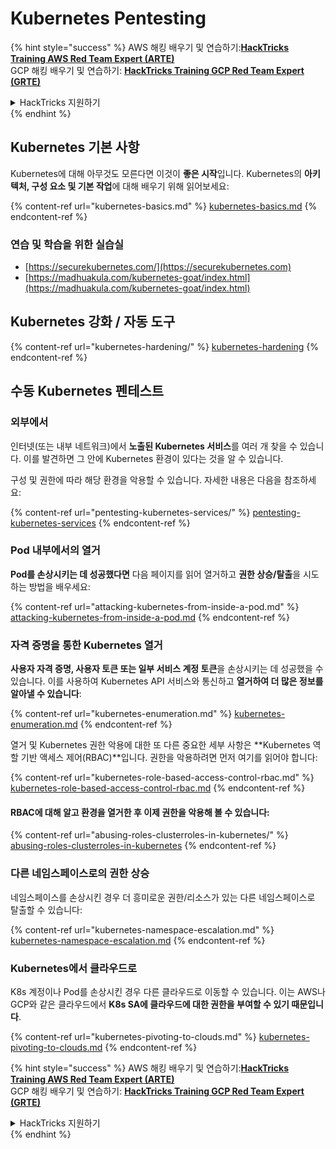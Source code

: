 # Kubernetes Pentesting

{% hint style="success" %}
AWS 해킹 배우기 및 연습하기:<img src="../../.gitbook/assets/image (1) (1) (1) (1).png" alt="" data-size="line">[**HackTricks Training AWS Red Team Expert (ARTE)**](https://training.hacktricks.xyz/courses/arte)<img src="../../.gitbook/assets/image (1) (1) (1) (1).png" alt="" data-size="line">\
GCP 해킹 배우기 및 연습하기: <img src="../../.gitbook/assets/image (2) (1).png" alt="" data-size="line">[**HackTricks Training GCP Red Team Expert (GRTE)**<img src="../../.gitbook/assets/image (2) (1).png" alt="" data-size="line">](https://training.hacktricks.xyz/courses/grte)

<details>

<summary>HackTricks 지원하기</summary>

* [**구독 계획**](https://github.com/sponsors/carlospolop) 확인하기!
* **💬 [**Discord 그룹**](https://discord.gg/hRep4RUj7f) 또는 [**텔레그램 그룹**](https://t.me/peass)에 참여하거나 **Twitter** 🐦 [**@hacktricks\_live**](https://twitter.com/hacktricks_live)**를 팔로우하세요.**
* **[**HackTricks**](https://github.com/carlospolop/hacktricks) 및 [**HackTricks Cloud**](https://github.com/carlospolop/hacktricks-cloud) GitHub 리포지토리에 PR을 제출하여 해킹 팁을 공유하세요.**

</details>
{% endhint %}

## Kubernetes 기본 사항

Kubernetes에 대해 아무것도 모른다면 이것이 **좋은 시작**입니다. Kubernetes의 **아키텍처, 구성 요소 및 기본 작업**에 대해 배우기 위해 읽어보세요:

{% content-ref url="kubernetes-basics.md" %}
[kubernetes-basics.md](kubernetes-basics.md)
{% endcontent-ref %}

### 연습 및 학습을 위한 실습실

* [https://securekubernetes.com/](https://securekubernetes.com)
* [https://madhuakula.com/kubernetes-goat/index.html](https://madhuakula.com/kubernetes-goat/index.html)

## Kubernetes 강화 / 자동 도구

{% content-ref url="kubernetes-hardening/" %}
[kubernetes-hardening](kubernetes-hardening/)
{% endcontent-ref %}

## 수동 Kubernetes 펜테스트

### 외부에서

인터넷(또는 내부 네트워크)에서 **노출된 Kubernetes 서비스**를 여러 개 찾을 수 있습니다. 이를 발견하면 그 안에 Kubernetes 환경이 있다는 것을 알 수 있습니다.

구성 및 권한에 따라 해당 환경을 악용할 수 있습니다. 자세한 내용은 다음을 참조하세요:

{% content-ref url="pentesting-kubernetes-services/" %}
[pentesting-kubernetes-services](pentesting-kubernetes-services/)
{% endcontent-ref %}

### Pod 내부에서의 열거

**Pod를 손상시키는 데 성공했다면** 다음 페이지를 읽어 열거하고 **권한 상승/탈출**을 시도하는 방법을 배우세요:

{% content-ref url="attacking-kubernetes-from-inside-a-pod.md" %}
[attacking-kubernetes-from-inside-a-pod.md](attacking-kubernetes-from-inside-a-pod.md)
{% endcontent-ref %}

### 자격 증명을 통한 Kubernetes 열거

**사용자 자격 증명, 사용자 토큰 또는 일부 서비스 계정 토큰**을 손상시키는 데 성공했을 수 있습니다. 이를 사용하여 Kubernetes API 서비스와 통신하고 **열거하여 더 많은 정보를 알아낼 수 있습니다**:

{% content-ref url="kubernetes-enumeration.md" %}
[kubernetes-enumeration.md](kubernetes-enumeration.md)
{% endcontent-ref %}

열거 및 Kubernetes 권한 악용에 대한 또 다른 중요한 세부 사항은 **Kubernetes 역할 기반 액세스 제어(RBAC)**입니다. 권한을 악용하려면 먼저 여기를 읽어야 합니다:

{% content-ref url="kubernetes-role-based-access-control-rbac.md" %}
[kubernetes-role-based-access-control-rbac.md](kubernetes-role-based-access-control-rbac.md)
{% endcontent-ref %}

#### RBAC에 대해 알고 환경을 열거한 후 이제 권한을 악용해 볼 수 있습니다:

{% content-ref url="abusing-roles-clusterroles-in-kubernetes/" %}
[abusing-roles-clusterroles-in-kubernetes](abusing-roles-clusterroles-in-kubernetes/)
{% endcontent-ref %}

### 다른 네임스페이스로의 권한 상승

네임스페이스를 손상시킨 경우 더 흥미로운 권한/리소스가 있는 다른 네임스페이스로 탈출할 수 있습니다:

{% content-ref url="kubernetes-namespace-escalation.md" %}
[kubernetes-namespace-escalation.md](kubernetes-namespace-escalation.md)
{% endcontent-ref %}

### Kubernetes에서 클라우드로

K8s 계정이나 Pod를 손상시킨 경우 다른 클라우드로 이동할 수 있습니다. 이는 AWS나 GCP와 같은 클라우드에서 **K8s SA에 클라우드에 대한 권한을 부여할 수 있기 때문입니다**.

{% content-ref url="kubernetes-pivoting-to-clouds.md" %}
[kubernetes-pivoting-to-clouds.md](kubernetes-pivoting-to-clouds.md)
{% endcontent-ref %}

{% hint style="success" %}
AWS 해킹 배우기 및 연습하기:<img src="../../.gitbook/assets/image (1) (1) (1) (1).png" alt="" data-size="line">[**HackTricks Training AWS Red Team Expert (ARTE)**](https://training.hacktricks.xyz/courses/arte)<img src="../../.gitbook/assets/image (1) (1) (1) (1).png" alt="" data-size="line">\
GCP 해킹 배우기 및 연습하기: <img src="../../.gitbook/assets/image (2) (1).png" alt="" data-size="line">[**HackTricks Training GCP Red Team Expert (GRTE)**<img src="../../.gitbook/assets/image (2) (1).png" alt="" data-size="line">](https://training.hacktricks.xyz/courses/grte)

<details>

<summary>HackTricks 지원하기</summary>

* [**구독 계획**](https://github.com/sponsors/carlospolop) 확인하기!
* **💬 [**Discord 그룹**](https://discord.gg/hRep4RUj7f) 또는 [**텔레그램 그룹**](https://t.me/peass)에 참여하거나 **Twitter** 🐦 [**@hacktricks\_live**](https://twitter.com/hacktricks_live)**를 팔로우하세요.**
* **[**HackTricks**](https://github.com/carlospolop/hacktricks) 및 [**HackTricks Cloud**](https://github.com/carlospolop/hacktricks-cloud) GitHub 리포지토리에 PR을 제출하여 해킹 팁을 공유하세요.**

</details>
{% endhint %}
